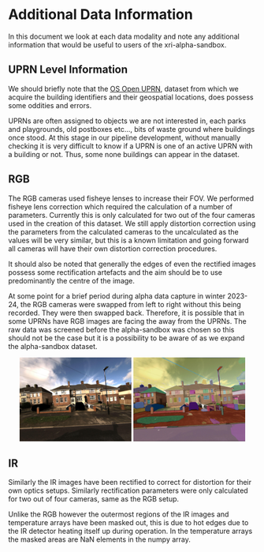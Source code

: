 # Additional Data Information

In this document we look at each data modality and note any additional information that would be useful to users of the xri-alpha-sandbox.

## UPRN Level Information

We should briefly note that the [OS Open UPRN](https://osdatahub.os.uk/downloads/open/OpenUPRN), dataset from which we acquire the building identifiers and their geospatial locations, does possess some oddities and errors. 

UPRNs are often assigned to objects we are not interested in, each parks and playgrounds, old postboxes etc..., bits of waste ground where buildings once stood. At this stage in our pipeline development, without manually checking it is very difficult to know if a UPRN is one of an active UPRN with a building or not. Thus, some none buildings can appear in the dataset.

## RGB

The RGB cameras used fisheye lenses to increase their FOV. We performed fisheye lens correction which required the calculation of a number of parameters. Currently this is only calculated for two out of the four cameras used in the creation of this dataset. We still apply distortion correction using the parameters from the calculated cameras to the uncalculated as the values will be very similar, but this is a known limitation and going forward all cameras will have their own distortion correction procedures.

It should also be noted that generally the edges of even the rectified images possess some rectification artefacts and the aim should be to use predominantly the centre of the image.

At some point for a brief period during alpha data capture in winter 2023-24, the RGB cameras were swapped from left to right without this being recorded. They were then swapped back. Therefore, it is possible that in some UPRNs have RGB images are facing the away from the UPRNs. The raw data was screened before the alpha-sandbox was chosen so this should not be the case but it is a possibility to be aware of as we expand the alpha-sandbox dataset.

<p align="center">
  <img src="images/rgb_2024-03-27-08-54-19.jpeg" alt="Image 1" width="45%">
  <img src="images/sam_mask_rgb_2024-03-27-08-54-19.jpeg" alt="Image 2" width="45%">
</p>

## IR

Similarly the IR images have been rectified to correct for distortion for their own optics setups. Similarly rectification parameters were only calculated for two out of four cameras, same as the RGB setup.

Unlike the RGB however the outermost regions of the IR images and temperature arrays have been masked out, this is due to hot edges due to the IR detector heating itself up during operation. In the temperature arrays the masked areas are NaN elements in the numpy array.